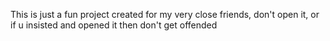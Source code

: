 This is just a fun project created for my very close friends, don't open it, or if u insisted and opened it then don't get offended
